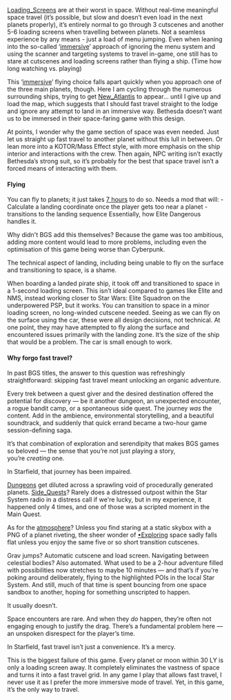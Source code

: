 [Loading_Screens](Loading_Screens.md) are at their worst in space. Without real-time meaningful space travel (it’s possible, but slow and doesn’t even load in the next planets properly), it’s entirely normal to go through 3 cutscenes and another 5-6 loading screens when travelling between planets. Not a seamless experience by any means - just a load of menu jumping. Even when leaning into the so-called ‘[immersive](Immersion.md)’ approach of ignoring the menu system and using the scanner and targeting systems to travel in-game, one still has to stare at cutscenes and loading screens rather than flying a ship. (Time how long watching vs. playing) 

This ‘[immersive](Immersion.md)’ flying choice falls apart quickly when you approach one of the three main planets, though. Here I am cycling through the numerous surrounding ships, trying to get [New_Atlantis](New_Atlantis.md) to appear… until I give up and load the map, which suggests that I should fast travel straight to the lodge and ignore any attempt to land in an immersive way. Bethesda doesn’t want us to be immersed in their space-faring game with this design.

At points, I wonder why the game section of space was even needed. Just let us straight up fast travel to another planet without this lull in between. Or lean more into a KOTOR/Mass Effect style, with more emphasis on the ship interior and interactions with the crew. Then again, NPC writing isn’t exactly Bethesda’s strong suit, so it’s probably for the best that space travel isn’t a forced means of interacting with them. 

#### Flying
You can fly to planets; it just takes [7 hours](https://www.youtube.com/watch?v=t3cHBEWN3xI) to do so.
Needs a mod that will: 
	- Calculate a landing coordinate once the player gets too near a planet 
	- transitions to the landing sequence
Essentially, how Elite Dangerous handles it.

Why didn't BGS add this themselves?
	Because the game was too ambitious, adding more content would lead to more problems, including even the optimisation of this game being worse than Cyberpunk.

The technical aspect of landing, including being unable to fly on the surface and transitioning to space, is a shame. 

When boarding a landed pirate ship, it took off and transitioned to space in a 1-second loading screen. This isn’t ideal compared to games like Elite and NMS, instead working closer to Star Wars: Elite Squadron on the underpowered PSP, but it works. You can transition to space in a minor loading screen, no long-winded cutscene needed. Seeing as we can fly on the surface using the car, these were all design decisions, not technical. At one point, they may have attempted to fly along the surface and encountered issues primarily with the landing zone. It’s the size of the ship that would be a problem. The car is small enough to work.

#### Why forgo fast travel?
In past BGS titles, the answer to this question was refreshingly straightforward: skipping fast travel meant unlocking an organic adventure.

Every trek between a quest giver and the desired destination offered the potential for discovery — be it another dungeon, an unexpected encounter, a rogue bandit camp, or a spontaneous side quest. The journey _was_ the content. Add in the ambience, environmental storytelling, and a beautiful soundtrack, and suddenly that quick errand became a two-hour game session-defining saga.

It’s that combination of exploration and serendipity that makes BGS games so beloved — the sense that you’re not just playing a story, you’re _creating_ one.

In Starfield, that journey has been impaired.

[Dungeons](Points_of_Interest.md) get diluted across a sprawling void of procedurally generated planets. [Side_Quests](Side_Quests.md)? Rarely does a distressed outpost within the Star System radio in a distress call if we're lucky, but in my experience, it happened only 4 times, and one of those was a scripted moment in the Main Quest.

As for the [atmosphere](Immersion.md)? Unless you find staring at a static skybox with a PNG of a planet riveting, the sheer wonder of [•Exploring](•Exploring.md) space sadly falls flat unless you enjoy the same five or so short transition cutscenes.

Grav jumps? Automatic cutscene and load screen. Navigating between celestial bodies? Also automated. What used to be a 2-hour adventure filled with possibilities now stretches to maybe 10 minutes — and that’s if you're poking around deliberately, flying to the highlighted POIs in the local Star System. And still, much of that time is spent bouncing from one space sandbox to another, hoping for something unscripted to happen.

It usually doesn’t.

Space encounters are rare. And when they _do_ happen, they’re often not engaging enough to justify the drag. There’s a fundamental problem here — an unspoken disrespect for the player’s time.

In Starfield, fast travel isn’t just a convenience. It’s a mercy.

This is the biggest failure of this game. Every planet or moon within 30 LY is only a loading screen away. It completely eliminates the vastness of space and turns it into a fast travel grid. In any game I play that allows fast travel, I never use it as I prefer the more immersive mode of travel. Yet, in this game, it’s the only way to travel.

